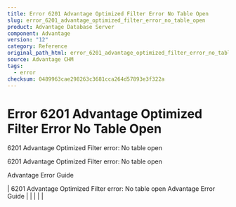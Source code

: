 ```yaml
---
title: Error 6201 Advantage Optimized Filter Error No Table Open
slug: error_6201_advantage_optimized_filter_error_no_table_open
product: Advantage Database Server
component: Advantage
version: "12"
category: Reference
original_path_html: error_6201_advantage_optimized_filter_error_no_table_open.htm
source: Advantage CHM
tags:
  - error
checksum: 0489963cae298263c3681cca264d57893e3f322a
---
```


# Error 6201 Advantage Optimized Filter Error No Table Open

6201 Advantage Optimized Filter error: No table open

6201 Advantage Optimized Filter error: No table open

Advantage Error Guide

| 6201 Advantage Optimized Filter error: No table open  Advantage Error Guide |  |  |  |  |

